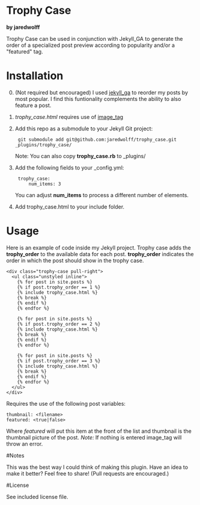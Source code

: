 Trophy Case
===========
**by jaredwolff**

Trophy Case can be used in conjunction with Jekyll_GA to generate the order of a specialized post preview 
according to popularity and/or a "featured" tag.

# Installation

0. (Not required but encouraged) I used [jekyll\_ga](https://github.com/developmentseed/jekyll-ga) to reorder my posts by most popular. I find this funtionality complements the ability to also feature a post.

1. _trophy\_case.html_ requires use of [image_tag](https://github.com/robwierzbowski/jekyll-image-tag)

2. Add this repo as a submodule to your Jekyll Git project:

        git submodule add git@github.com:jaredwolff/trophy_case.git _plugins/trophy_case/

    Note: You can also copy **trophy\_case.rb** to _plugins/

3. Add the following fields to your _config.yml:

        trophy_case:
            num_items: 3

    You can adjust **num_items** to process a different number of elements.

3. Add trophy\_case.html to your include folder.

# Usage

Here is an example of code inside my Jekyll project. Trophy case adds the **trophy\_order** to the available data for each post. **trophy\_order** indicates the order in which the post should show in the trophy case.

    <div class="trophy-case pull-right">
      <ul class="unstyled inline">
        {% for post in site.posts %}
        {% if post.trophy_order == 1 %}
        {% include trophy_case.html %}
        {% break %}
        {% endif %}
        {% endfor %}

        {% for post in site.posts %}
        {% if post.trophy_order == 2 %}
        {% include trophy_case.html %}
        {% break %}
        {% endif %}
        {% endfor %}

        {% for post in site.posts %}
        {% if post.trophy_order == 3 %}
        {% include trophy_case.html %}
        {% break %}
        {% endif %}
        {% endfor %}
      </ul>
    </div>

Requires the use of the following post variables:

    thumbnail: <filename>
    featured: <true|false>

Where _featured_ will put this item at the front of the list and thumbnail is the thumbnail picture of the post. _Note:_ If nothing is entered image\_tag will throw an error. 

#Notes

This was the best way I could think of making this plugin. Have an idea to make it better? Feel free to share! (Pull requests are encouraged.)

#License

See included license file.

